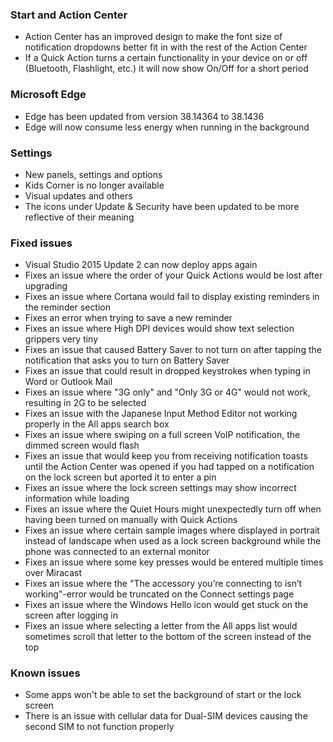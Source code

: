 ### Start and Action Center
- Action Center has an improved design to make the font size of notification dropdowns better fit in with the rest of the Action Center
- If a Quick Action turns a certain functionality in your device on or off (Bluetooth, Flashlight, etc.) it will now show On/Off for a short period

### Microsoft Edge
- Edge has been updated from version 38.14364 to 38.1436
 - Edge will now consume less energy when running in the background

### Settings
- New panels, settings and options
 - Kids Corner is no longer available
- Visual updates and others
 - The icons under Update & Security have been updated to be more reflective of their meaning

### Fixed issues
- Visual Studio 2015 Update 2 can now deploy apps again
- Fixes an issue where the order of your Quick Actions would be lost after upgrading
- Fixes an issue where Cortana would fail to display existing reminders in the reminder section
- Fixes an error when trying to save a new reminder
- Fixes an issue where High DPI devices would show text selection grippers very tiny
- Fixes an issue that caused Battery Saver to not turn on after tapping the notification that asks you to turn on Battery Saver
- Fixes an issue that could result in dropped keystrokes when typing in Word or Outlook Mail
- Fixes an issue where "3G only" and "Only 3G or 4G" would not work, resulting in 2G to be selected
- Fixes an issue with the Japanese Input Method Editor not working properly in the All apps search box
- Fixes an issue where swiping on a full screen VoIP notification, the dimmed screen would flash
- Fixes an issue that would keep you from receiving notification toasts until the Action Center was opened if you had tapped on a notification on the lock screen but aported it to enter a pin
- Fixes an issue where the lock screen settings may show incorrect information while loading
- Fixes an issue where the Quiet Hours might unexpectedly turn off when having been turned on manually with Quick Actions
- Fixes an issue where certain sample images where displayed in portrait instead of landscape when used as a lock screen background while the phone was connected to an external monitor
- Fixes an issue where some key presses would be entered multiple times over Miracast
- Fixes an issue where the "The accessory you’re connecting to isn’t working"-error would be truncated on the Connect settings page
- Fixes an issue where the Windows Hello icon would get stuck on the screen after logging in
- Fixes an issue where selecting a letter from the All apps list would sometimes scroll that letter to the bottom of the screen instead of the top

### Known issues
- Some apps won't be able to set the background of start or the lock screen
- There is an issue with cellular data for Dual-SIM devices causing the second SIM to not function properly